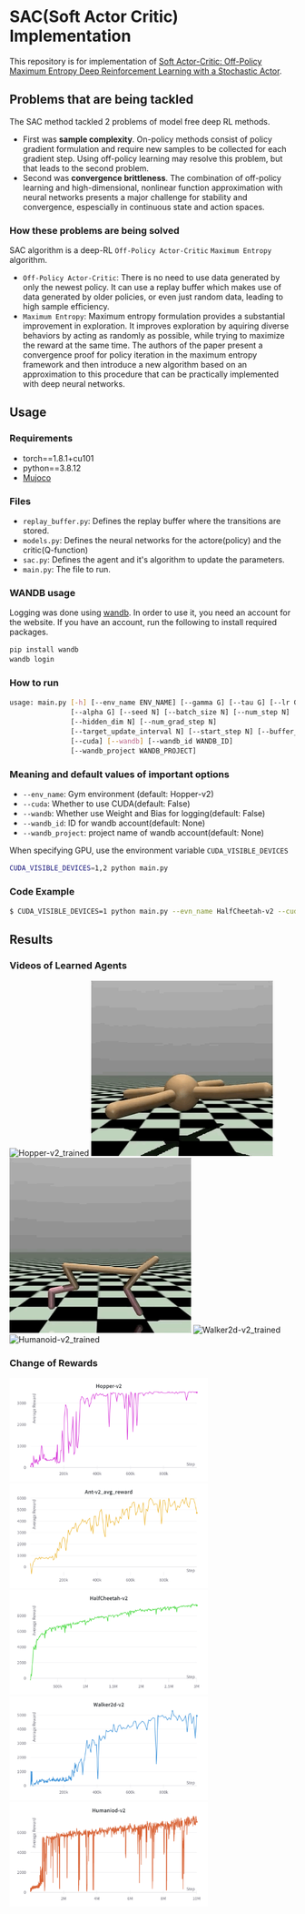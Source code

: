 # SAC(Soft Actor Critic) Implementation

This repository is for implementation of [Soft Actor-Critic: Off-Policy Maximum Entropy Deep Reinforcement Learning with a Stochastic Actor](https://arxiv.org/abs/1801.01290).

## Problems that are being tackled

The SAC method tackled 2 problems of model free deep RL methods. 

- First was __sample complexity__. On-policy methods consist of policy gradient formulation and require new samples to be collected for each gradient step. Using off-policy  learning may resolve this problem, but that leads to the second problem.
- Second was __convergence brittleness__. The combination of off-policy learning and high-dimensional, nonlinear function approximation with neural networks presents a major challenge for stability and convergence, espescially in continuous state and action spaces.

### How these problems are being solved 

SAC algorithm is a deep-RL `Off-Policy Actor-Critic` `Maximum Entropy` algorithm.
- `Off-Policy Actor-Critic`: There is no need to use data generated by only the newest policy. It can use a replay buffer which makes use of data generated by older policies, or even just random data, leading to high sample efficiency.
- `Maximum Entropy`: Maximum entropy formulation provides a substantial improvement in exploration. It improves exploration by aquiring diverse behaviors by acting as randomly as possible, while trying to maximize the reward at the same time. 
    The authors of the paper present a convergence proof for policy iteration in the maximum entropy framework and then introduce a new algorithm based on an approximation to this procedure that can be practically implemented with deep neural networks.



## Usage
### Requirements
- torch==1.8.1+cu101
- python==3.8.12
- [Mujoco](https://github.com/openai/mujoco-py#install-mujoco)

### Files
- `replay_buffer.py`: Defines the replay buffer where the transitions are stored.
- `models.py`: Defines the neural networks for the actore(policy) and the critic(Q-function)
- `sac.py`: Defines the agent and it's algorithm to update the parameters.
- `main.py`: The file to run.

### WANDB usage

Logging was done using [wandb](https://wandb.ai/). In order to use it, you need an account for the website. If you have an account, run the following to install required packages.

```bash
pip install wandb
wandb login
```

### How to run

```bash
usage: main.py [-h] [--env_name ENV_NAME] [--gamma G] [--tau G] [--lr G]
               [--alpha G] [--seed N] [--batch_size N] [--num_step N]
               [--hidden_dim N] [--num_grad_step N]
               [--target_update_interval N] [--start_step N] [--buffer_size N]
               [--cuda] [--wandb] [--wandb_id WANDB_ID]
               [--wandb_project WANDB_PROJECT]
```

### Meaning and default values of important options
- `--env_name`:   Gym environment (default: Hopper-v2)
- `--cuda`: Whether to use CUDA(default: False)
- `--wandb`: Whether use Weight and Bias for logging(default: False)
- `--wandb_id`: ID for wandb account(default: None)
- `--wandb_project`: project name of wandb account(default: None)


When specifying GPU, use the environment variable `CUDA_VISIBLE_DEVICES`
```bash
CUDA_VISIBLE_DEVICES=1,2 python main.py
```
### Code Example

```bash
$ CUDA_VISIBLE_DEVICES=1 python main.py --evn_name HalfCheetah-v2 --cuda --num_step 3000000
```

## Results

### Videos of Learned Agents

![Hopper-v2_trained](figures/Hopper-v2_trained.gif) ![Ant-v2_trained](figures/Ant-v2_trained.gif) 
![HalfCheetah-v2_trained](figures/HalfCheetah-v2_trained.gif) ![Walker2d-v2_trained](figures/Walker2d-v2_trained.gif)
![Humanoid-v2_trained](figures/Humanoid-v2_trained.gif) 

### Change of Rewards

<img alt="Hopper-v2_avg_reward" src="figures/Hopper-v2_avg_reward.png" width=350></img> <img alt="Ant-v2_avg_reward" src="figures/Ant-v2_avg_reward.png" width=350></img>
<img alt="HalfCheetah-v2_avg_reward" src="figures/HalfCheetah-v2_avg_reward.png" width=350></img> <img alt="Walker2d-v2_avg_reward" src="figures/Walker2d-v2_avg_reward.png" width=350></img>
<img alt="Humanoid-v2_avg_reward" src="figures/Humanoid-v2_avg_reward.png" width=350></img>


